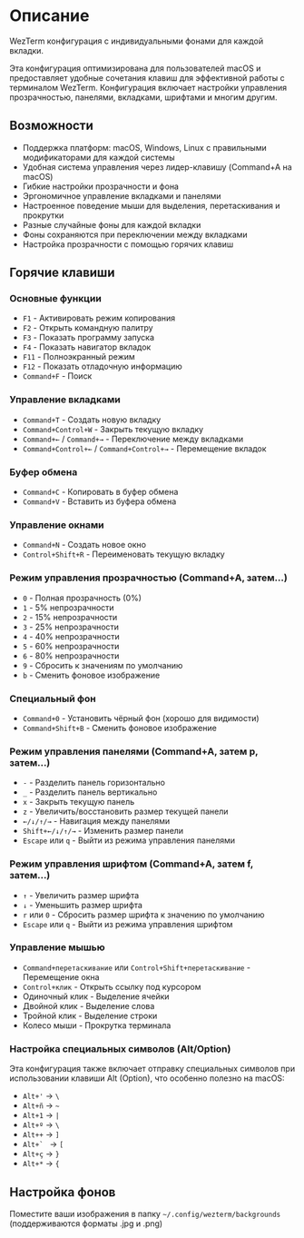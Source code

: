 # Описание

WezTerm конфигурация с индивидуальными фонами для каждой вкладки.

Эта конфигурация оптимизирована для пользователей macOS и предоставляет удобные сочетания клавиш для эффективной работы с терминалом WezTerm. Конфигурация включает настройки управления прозрачностью, панелями, вкладками, шрифтами и многим другим.

## Возможности

- Поддержка платформ: macOS, Windows, Linux с правильными модификаторами для каждой системы
- Удобная система управления через лидер-клавишу (Command+A на macOS)
- Гибкие настройки прозрачности и фона
- Эргономичное управление вкладками и панелями
- Настроенное поведение мыши для выделения, перетаскивания и прокрутки
- Разные случайные фоны для каждой вкладки
- Фоны сохраняются при переключении между вкладками
- Настройка прозрачности с помощью горячих клавиш

## Горячие клавиши

### Основные функции
- `F1` - Активировать режим копирования
- `F2` - Открыть командную палитру
- `F3` - Показать программу запуска
- `F4` - Показать навигатор вкладок
- `F11` - Полноэкранный режим
- `F12` - Показать отладочную информацию
- `Command+F` - Поиск

### Управление вкладками
- `Command+T` - Создать новую вкладку
- `Command+Control+W` - Закрыть текущую вкладку
- `Command+←` / `Command+→` - Переключение между вкладками
- `Command+Control+←` / `Command+Control+→` - Перемещение вкладок

### Буфер обмена
- `Command+C` - Копировать в буфер обмена
- `Command+V` - Вставить из буфера обмена

### Управление окнами
- `Command+N` - Создать новое окно
- `Control+Shift+R` - Переименовать текущую вкладку

### Режим управления прозрачностью (Command+A, затем...)
- `0` - Полная прозрачность (0%)
- `1` - 5% непрозрачности
- `2` - 15% непрозрачности
- `3` - 25% непрозрачности
- `4` - 40% непрозрачности
- `5` - 60% непрозрачности
- `6` - 80% непрозрачности
- `9` - Сбросить к значениям по умолчанию
- `b` - Сменить фоновое изображение

### Специальный фон
- `Command+0` - Установить чёрный фон (хорошо для видимости)
- `Command+Shift+B` - Сменить фоновое изображение

### Режим управления панелями (Command+A, затем p, затем...)
- `-` - Разделить панель горизонтально
- `_` - Разделить панель вертикально
- `x` - Закрыть текущую панель
- `z` - Увеличить/восстановить размер текущей панели
- `←/↓/↑/→` - Навигация между панелями
- `Shift+←/↓/↑/→` - Изменить размер панели
- `Escape` или `q` - Выйти из режима управления панелями

### Режим управления шрифтом (Command+A, затем f, затем...)
- `↑` - Увеличить размер шрифта
- `↓` - Уменьшить размер шрифта
- `r` или `0` - Сбросить размер шрифта к значению по умолчанию
- `Escape` или `q` - Выйти из режима управления шрифтом

### Управление мышью
- `Command+перетаскивание` или `Control+Shift+перетаскивание` - Перемещение окна
- `Control+клик` - Открыть ссылку под курсором
- Одиночный клик - Выделение ячейки
- Двойной клик - Выделение слова
- Тройной клик - Выделение строки
- Колесо мыши - Прокрутка терминала

### Настройка специальных символов (Alt/Option)
Эта конфигурация также включает отправку специальных символов при использовании клавиши Alt (Option), что особенно полезно на macOS:
- `Alt+'` → `\`
- `Alt+ñ` → `~`
- `Alt+1` → `|`
- `Alt+º` → `\`
- `Alt++` → `]`
- ``Alt+` `` → `[`
- `Alt+ç` → `}`
- `Alt+*` → `{`

## Настройка фонов
Поместите ваши изображения в папку `~/.config/wezterm/backgrounds` (поддерживаются форматы .jpg и .png)

